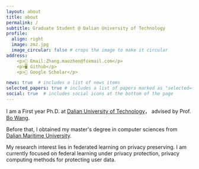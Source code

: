 ```yaml
---
layout: about
title: about
permalink: /
subtitle: Graduate Student @ Dalian University of Technology
profile:
  align: right
  image: zmz.jpg
  image_circular: false # crops the image to make it circular
address: 
    <p>📧 Email:Zhang.maozhen@foxmail.com</p>
    <p>🖥︎ Github</p>
    <p>📖 Google Scholar</p>

news: true  # includes a list of news items
selected_papers: true # includes a list of papers marked as "selected={true}"
social: true  # includes social icons at the bottom of the page
---
```

<!-- 
Write your biography here. Tell the world about yourself. Link to your favorite [subreddit](http://reddit.com). You can put a picture in, too. The code is already in, just name your picture `prof_pic.jpg` and put it in the `img/` folder.

Put your address / P.O. box / other info right below your picture. You can also disable any these elements by editing `profile` property of the YAML header of your `_pages/about.md`. Edit `_bibliography/papers.bib` and Jekyll will render your [publications page](/al-folio/publications/) automatically.

Link to your social media connections, too. This theme is set up to use [Font Awesome icons](http://fortawesome.github.io/Font-Awesome/) and [Academicons](https://jpswalsh.github.io/academicons/), like the ones below. Add your Facebook, Twitter, LinkedIn, Google Scholar, or just disable all of them.

 -->

I am a First year Ph.D. at  [Dalian University of Technology](https://www.dlut.edu.cn/)， advised by Prof. [Bo Wang](https://www.sigs.tsinghua.edu.cn/whq_en/main.htm).

<!-- I am also a research intern at [Secure Learning Lab](https://aisecure.github.io/), [UIUC](https://illinois.edu/), advised by Prof. [Bo Li](https://aisecure.github.io/) and was a research intern at [SCLBD](http://scl.sribd.cn/index.html), [CUHK-Shenzhen](https://www.cuhk.edu.cn/en), advised by Prof. [Baoyuan Wu](https://sites.google.com/site/baoyuanwu2015/). -->

Before that, I obtained my master's degree in computer sciences from [Dalian Maritime University](http://english.dlmu.edu.cn/).

My research interest lies in federated learning on privacy preserving. I am currently focused on federal learning under privacy protection, privacy computing methods for protecting user data.

<!-- My long-term goal is to make machine learning algorithms robust and interpretable. -->
